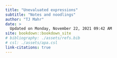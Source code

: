 ```yaml
---
title: "Unevaluated expressions"
subtitle: "Notes and noodlings"
author: "TJ Mahr"
date: > 
  Updated on Monday, November 22, 2021 09:42 AM
site: bookdown::bookdown_site
# bibliography: ./assets/refs.bib
# csl: ./assets/apa.csl
link-citations: true
---
```

